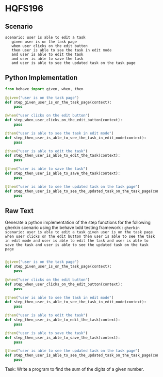 # HQFS196
## Scenario
```gherkin
scenario: user is able to edit a task 
   given user is on the task page 
   when user clicks on the edit button 
   then user is able to see the task in edit mode 
   and user is able to edit the task 
   and user is able to save the task 
   and user is able to see the updated task on the task page
```


## Python Implementation
```python
from behave import given, when, then

@given("user is on the task page")
def step_given_user_is_on_the_task_page(context):
    pass

@when("user clicks on the edit button")
def step_when_user_clicks_on_the_edit_button(context):
    pass

@then("user is able to see the task in edit mode")
def step_then_user_is_able_to_see_the_task_in_edit_mode(context):
    pass

@then("user is able to edit the task")
def step_then_user_is_able_to_edit_the_task(context):
    pass

@then("user is able to save the task")
def step_then_user_is_able_to_save_the_task(context):
    pass

@then("user is able to see the updated task on the task page")
def step_then_user_is_able_to_see_the_updated_task_on_the_task_page(context):
    pass
```


## Raw Text
Generate a python implementation of the step functions for the following gherkin scenario using the behave bdd testing framework : ```gherkin scenario: user is able to edit a task given user is on the task page when user clicks on the edit button then user is able to see the task in edit mode and user is able to edit the task and user is able to save the task and user is able to see the updated task on the task page ```



```python from behave import given, when, then

@given("user is on the task page")
def step_given_user_is_on_the_task_page(context):
    pass

@when("user clicks on the edit button")
def step_when_user_clicks_on_the_edit_button(context):
    pass

@then("user is able to see the task in edit mode")
def step_then_user_is_able_to_see_the_task_in_edit_mode(context):
    pass

@then("user is able to edit the task")
def step_then_user_is_able_to_edit_the_task(context):
    pass

@then("user is able to save the task")
def step_then_user_is_able_to_save_the_task(context):
    pass

@then("user is able to see the updated task on the task page")
def step_then_user_is_able_to_see_the_updated_task_on_the_task_page(context):
    pass
```

Task: Write a program to find the sum of the digits of a given number.
